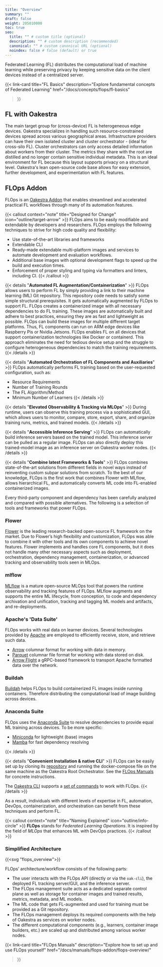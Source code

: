 ```yaml
---
title: "Overview"
summary: ""
draft: false
weight: 205010000
toc: true
seo:
  title: "" # custom title (optional)
  description: "" # custom description (recommended)
  canonical: "" # custom canonical URL (optional)
  noindex: false # false (default) or true
---
```

<span class="lead">
  Federated Learning (FL) distributes the computational load of machine learning while preserving privacy by keeping sensitive data on the client devices instead of a centralized server.
</span>

{{< link-card
  title="FL Basics"
  description="Explore fundamental concepts of Federated Learning"
  href="/docs/concepts/flops/fl-basics"
>}}

## FL with Oakestra
The main target group for (cross-device) FL is heterogeneous edge devices.
Oakestra specializes in handling such resource-constrained devices spread across various geographical areas.
Infrastructure providers can have their own isolated cluster and cluster orchestrator - (ideal for cross-silo FL).
Cluster orchestrators can only access detailed information about workers from their cluster.
The metrics they share with the root are distilled and no longer contain sensitive individual metadata.
This is an ideal environment for FL because this layout supports privacy on a structural level.
Oakestra's lean open-source code base allows for easy extension, further development, and experimentation with FL features.

## FLOps Addon
FLOps is an [Oakestra Addon](/docs/concepts/oakestra-extensions/addons/) that enables streamlined and accelerated practical FL workflows through many of its automation features. 

{{< callout context="note" title="Designed for Change" icon="outline/target-arrow" >}}
  FLOps aims to be easily modifiable and extendable by developers and researchers.
  FLOps employs the following techniques to strive for high code quality and flexibility:
  - Use state-of-the-art libraries and frameworks
  - Extendable CLI
  - Ready-made extendable multi-platform images and services to automate development and evaluation workflows.
  - Additional base images with optional development flags to speed up the build and execution times.
  - Enforcement of proper styling and typing via formatters and linters, including CI.
{{< /callout >}}

{{< details "**Automated FL Augmentation/Containerization**" >}}
  FLOps allows users to perform FL by simply providing a link to their machine learning (ML) Git repository.
  This repository code needs to satisfy some simple structural prerequisites.
  It gets automatically augmented by FLOps to support FL.
  FLOps creates a containerized image with all necessary dependencies to do FL training.
  These images are automatically built and adhere to best practices, ensuring they are as fast and lightweight as possible.
  FLOps can build these images for multiple different target platforms.
  Thus, FL components can run on ARM edge devices like Raspberry Pis or Nvidia Jetsons.
  FLOps enables FL on all devices that support containerization technologies like Docker or containerd.
  This approach eliminates the need for tedious device setup and the struggle to configure heterogeneous dependencies to match the training requirements. 
{{< /details >}}

{{< details "**Automated Orchestration of FL Components and Auxiliaries**" >}}
  FLOps automatically performs FL training based on the user-requested configuration, such as:
  - Resource Requirements
  - Number of Training Rounds
  - The FL Algorithm/Method
  - Minimum Number of Learners
{{< /details >}}

{{< details "**Elevated Observability & Tracking via MLOps**" >}}
  During runtime, users can observe this training process via a sophisticated GUI, which allows users to monitor, compare, store, export, share, and organize training runs, metrics, and trained models.
{{< /details >}}

{{< details "**Accessible Inference Serving**" >}}
  FLOps can automatically build inference servers based on the trained model.
  This inference server can be pulled as a regular image.
  FLOps can also directly deploy this trained-model image as an inference server on Oakestra worker nodes.
{{< /details >}}

{{< details "**Combine latest Frameworks & Tools**" >}}
  FLOps combines state-of-the-art solutions from different fields in novel ways instead of reinventing custom subpar solutions from scratch.
  To the best of our knowledge, FLOps is the first work that combines Flower with MLflow, allows hierarchical FL, and automatically converts ML code into FL-enabled containerized images.

  Every third-party component and dependency has been carefully analyzed and compared with possible alternatives.
  The following is a selection of tools and frameworks that power FLOps.

  ### Flower
  [Flower](https://flower.ai/) is the leading research-backed open-source FL framework on the market.
  Due to Flower’s high flexibility and customization, FLOps was able to combine it with other tools and its own components to achieve novel features.
  Flower implements and handles core FL components, but it does not handle many other necessary aspects such as deployment, orchestration, dependency management, containerization, or advanced tracking and observability tools seen in MLOps.

  ### mlflow
  [MLflow](https://mlflow.org/) is a mature open-source MLOps tool that powers the runtime observability and tracking features of FLOps.
  MLflow augments and supports the entire ML lifecycle, from conception, to code and dependency archivation and unification, tracking and tagging ML models and artifacts, and re-deployments. 

  ### Apache's 'Data Suite'
  FLOps works with real data on learner devices.
  Several technologies provided by [Apache](https://www.apache.org/) are employed to efficiently receive, store, and retrieve such data.
  - [Arrow](https://arrow.apache.org/docs/format/Columnar.html) columnar format for working with data in memory.
  - [Parquet](https://parquet.apache.org/) columnar file format for working with data stored on disk.
  - [Arrow Flight](https://arrow.apache.org/docs/format/Flight.html) a gRPC-based framework to transport Apache formatted data over the network.

  ### Buildah
  [Buildah](https://buildah.io/) helps FLOps to build containerized FL images inside running containers.
  Therefore distributing the computational load of image building across devices.

  ### Anaconda Suite
  FLOps uses the [Anaconda Suite](https://docs.anaconda.com/) to resolve dependencies to provide equal ML training across devices.
  To be more specific:
   - [Miniconda](https://docs.anaconda.com/miniconda/) for lightweight (base) images
   - [Mamba](https://www.anaconda.com/blog/a-faster-conda-for-a-growing-community) for fast dependency resolving

{{< /details >}}

{{< details "**Convenient Installation & native CLI**" >}}
  FLOps can be easily set up by cloning its [repository](https://github.com/oakestra/addon-FLOps) and running the docker-compose file on the same machine as the Oakestra Root Orchestrator.
  See the [FLOps Manuals](/docs/manuals/flops-addon/flops-overview/) for concrete instructions.

  The [Oakestra CLI](/docs/getting-started/deploy-app/with-the-cli/#the-oak-cli) supports a [set of commands](/docs/manuals/cli/features/flops-addon/#oak-addon-flops) to work with FLOps.
{{< /details >}}

As a result, individuals with different levels of expertise in FL, automation, DevOps, containerization, and orchestration can benefit from these techniques and perform FL.

{{< callout context="note" title="Naming Explained" icon="outline/info-circle" >}}
  **FLOps** stands for *Federated Learning Operations*.
  It is inspired by the field of *MLOps* that enhances ML with DevOps practices.
{{< /callout >}}

### Simplified Architecture

{{<svg "flops_overview">}}

FLOps’ architecture/workflow consists of the following parts:
- The user interacts with the FLOps API (directly or via the `oak-cli`), the deployed FL tracking server/GUI, and the inference server.
- The FLOps management suite acts as a dedicated separate control plane as well as storage for container images and trained results, metrics, metadata, and ML models.
- The ML code that gets FL-augmented and used for training must be provided as a Git repository.
- The FLOps management deploys its required components with the help of Oakestra as services on worker nodes.
- The different computational components (e.g., learners, container image builders, etc.) are scaled up and distributed among various worker nodes.


{{< link-card
  title="FLOps Manuals"
  description="Explore how to set up and use FLOps yourself"
  href="/docs/manuals/flops-addon/flops-overview/"
>}}
